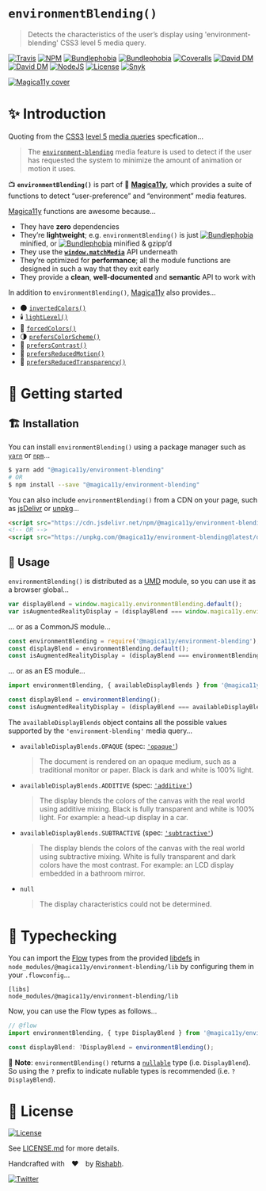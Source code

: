 `environmentBlending()`
========================
> Detects the characteristics of the user’s display using 'environment-blending' CSS3 level 5 media query.

[![Travis](https://img.shields.io/travis/com/magica11y/environment-blending.svg?style=for-the-badge)](https://travis-ci.com/magica11y/environment-blending)
[![NPM](https://img.shields.io/npm/v/@magica11y/environment-blending.svg?style=for-the-badge "NPM")](https://www.npmjs.com/package/@magica11y/environment-blending)
[![Bundlephobia](https://img.shields.io/bundlephobia/min/@magica11y/environment-blending.svg?style=for-the-badge "Bundle size (minified)")](https://bundlephobia.com/result?p=@magica11y/environment-blending)
[![Bundlephobia](https://img.shields.io/bundlephobia/minzip/@magica11y/environment-blending.svg?style=for-the-badge "Bundle size (minified+gzipped)")](https://bundlephobia.com/result?p=@magica11y/environment-blending)
[![Coveralls](https://img.shields.io/coveralls/github/magica11y/environment-blending.svg?style=for-the-badge "Test coverage status")](https://coveralls.io/github/magica11y/environment-blending)
[![David DM](https://img.shields.io/david/magica11y/environment-blending.svg?style=for-the-badge "Dependencies")](https://david-dm.org/magica11y/environment-blending)
[![David DM](https://img.shields.io/david/dev/magica11y/environment-blending.svg?style=for-the-badge "Dev Dependencies")](https://david-dm.org/magica11y/environment-blending?type=dev)
[![NodeJS](https://img.shields.io/node/v/@magica11y/environment-blending.svg?style=for-the-badge "Node engine")](https://www.npmjs.com/package/@magica11y/environment-blending)
[![License](https://img.shields.io/github/license/magica11y/environment-blending.svg?style=for-the-badge "MIT license")](LICENSE.md)
[![Snyk](https://img.shields.io/snyk/vulnerabilities/github/magica11y/environment-blending?style=for-the-badge "Snyk vulnerabilities status")](https://snyk.io/test/github/magica11y/environment-blending?targetFile=package.json)

[![Magica11y cover](https://cdn.jsdelivr.net/gh/magica11y/cauldron@1.0.7/assets/Magica11y-cover.jpg "Magica11y cover")](https://magica11y.github.io)


# :sparkles: Introduction

Quoting from the [CSS3](https://developer.mozilla.org/en-US/docs/Web/CSS/CSS3) [level 5](https://drafts.csswg.org/mediaqueries-5)
[media queries](https://developer.mozilla.org/en-US/docs/Web/CSS/Media_Queries) specfication…

> The [`environment-blending`](https://drafts.csswg.org/mediaqueries-5/#environment-blending) media feature
> is used to detect if the user has requested the system to minimize the amount of animation or motion it uses.

:tv: **`environmentBlending()`** is part of :crystal_ball: [**Magica11y**](https://magica11y.github.io),
which provides a suite of functions to detect “user-preference” and “environment” media features.

[Magica11y](https://magica11y.github.io) functions are awesome because…
  * They have **zero** dependencies
  * They’re **lightweight**; e.g. `environmentBlending()` is just [![Bundlephobia](https://img.shields.io/bundlephobia/min/@magica11y/environment-blending.svg?style=flat-square&label "Bundle size (minified)")](https://bundlephobia.com/result?p=@magica11y/environment-blending) minified, or [![Bundlephobia](https://img.shields.io/bundlephobia/minzip/@magica11y/environment-blending.svg?style=flat-square&label "Bundle size (minified+gzipped)")](https://bundlephobia.com/result?p=@magica11y/environment-blending) minified & gzipp’d
  * They use the **[`window.matchMedia`](https://developer.mozilla.org/docs/Web/API/Window/matchMedia)** API underneath
  * They’re optimized for **performance**; all the module functions are designed in such a way that they exit early
  * They provide a **clean**, **well-documented** and **semantic** API to work with

In addition to `environmentBlending()`, [Magica11y](https://magica11y.github.io) also provides…

  * :new_moon: [`invertedColors()`](https://github.com/magica11y/inverted-colors)
  * :candle: [`lightLevel()`](https://github.com/magica11y/light-level)
  * :art: [`forcedColors()`](https://github.com/magica11y/forced-colors)
  * :last_quarter_moon: [`prefersColorScheme()`](https://github.com/magica11y/prefers-color-scheme)
  * :high_brightness: [`prefersContrast()`](https://github.com/magica11y/prefers-contrast)
  * :roller_coaster: [`prefersReducedMotion()`](https://github.com/magica11y/prefers-reduced-motion)
  * :gem: [`prefersReducedTransparency()`](https://github.com/magica11y/prefers-reduced-transparency)

# :rocket: Getting started

## :building_construction: Installation

You can install `environmentBlending()` using a package manager such as [`yarn`](https://yarnpkg.com/en/package/@magica11y/environment-blending) or [`npm`](https://www.npmjs.com/package/@magica11y/environment-blending)…

```sh
$ yarn add "@magica11y/environment-blending"
# OR
$ npm install --save "@magica11y/environment-blending"
```

You can also include `environmentBlending()` from a CDN on your page, such as [jsDelivr](https://www.jsdelivr.com/package/npm/@magica11y/environment-blending) or [unpkg](https://unpkg.com/@magica11y/environment-blending)…

```html
<script src="https://cdn.jsdelivr.net/npm/@magica11y/environment-blending@latest/dist/magica11y.environmentBlending.min.js"></script>
<!-- OR -->
<script src="https://unpkg.com/@magica11y/environment-blending@latest/dist/magica11y.environmentBlending.js"></script>
```

## :game_die: Usage

`environmentBlending()` is distributed as a [UMD](https://github.com/umdjs/umd) module, so you can use it as a browser global…

```js
var displayBlend = window.magica11y.environmentBlending.default();
var isAugmentedRealityDisplay = (displayBlend === window.magica11y.environmentBlending.availableDisplayBlends.ADDITIVE);
```

… or as a CommonJS module…

```js
const environmentBlending = require('@magica11y/environment-blending');
const displayBlend = environmentBlending.default();
const isAugmentedRealityDisplay = (displayBlend === environmentBlending.availableDisplayBlends.ADDITIVE);
```

… or as an ES module…

```js
import environmentBlending, { availableDisplayBlends } from '@magica11y/environmentBlending';

const displayBlend = environmentBlending();
const isAugmentedRealityDisplay = (displayBlend === availableDisplayBlends.ADDITIVE);
```

The `availableDisplayBlends` object contains all the possible values supported by the `'environment-blending'` media query…

* `availableDisplayBlends.OPAQUE` (spec: [`'opaque'`](https://drafts.csswg.org/mediaqueries-5/#valdef-media-environment-blending-opaque))
  > The document is rendered on an opaque medium, such as a traditional monitor or paper. Black is dark and white is 100% light.
* `availableDisplayBlends.ADDITIVE` (spec: [`'additive'`](https://drafts.csswg.org/mediaqueries-5/#valdef-media-environment-blending-additive))
  > The display blends the colors of the canvas with the real world using additive mixing. Black is fully transparent and white is 100% light. For example: a head-up display in a car.
* `availableDisplayBlends.SUBTRACTIVE` (spec: [`'subtractive'`](https://drafts.csswg.org/mediaqueries-5/#valdef-media-environment-blending-subtractive))
  > The display blends the colors of the canvas with the real world using subtractive mixing. White is fully transparent and dark colors have the most contrast. For example: an LCD display embedded in a bathroom mirror.
* `null`
  > The display characteristics could not be determined.


# :checkered_flag: Typechecking

You can import the [Flow](https://flow.org) types from the provided [libdefs](https://flow.org/en/docs/libdefs)
in `node_modules/@magica11y/environment-blending/lib` by configuring them in your `.flowconfig`…

```
[libs]
node_modules/@magica11y/environment-blending/lib
```

Now, you can use the Flow types as follows…

```js
// @flow
import environmentBlending, { type DisplayBlend } from '@magica11y/environment-blending';

const displayBlend: ?DisplayBlend = environmentBlending();
```

:tophat: **Note**: `environmentBlending()` returns a [`nullable`](https://flow.org/en/docs/types/primitives/#toc-null-and-void)
type (i.e. `DisplayBlend`). So using the `?` prefix to indicate nullable types is recommended (i.e. `?DisplayBlend`).


# :scroll: License

[![License](https://img.shields.io/github/license/magica11y/magica11y.svg?style=for-the-badge "MIT license")](LICENSE.md)

See [LICENSE.md](LICENSE.md) for more details.

Handcrafted with :heart: by [Rishabh](https://rishabh.ink).

[![Twitter](https://img.shields.io/twitter/follow/rishabh_ink.svg?style=social)](https://twitter.com/rishabh_ink)
